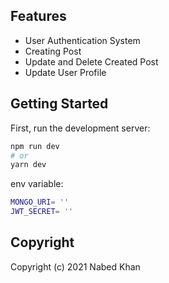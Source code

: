 ## Features

- User Authentication System
- Creating Post
- Update and Delete Created Post
- Update User Profile

## Getting Started

First, run the development server:

```bash
npm run dev
# or
yarn dev
```

env variable:

```bash
MONGO_URI= ''
JWT_SECRET= ''
```

## Copyright

Copyright (c) 2021 Nabed Khan
